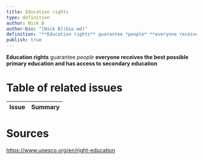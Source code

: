 ```yaml
---
title: Education rights
type: definition
author: Nick B
author-bio: "[Nick B](bio.md)"
definition: "**Education rights** guarantee *people* **everyone receives the best possible primary education and has access to secondary education**"
publish: true
---
```

**Education rights** guarantee *people* **everyone receives the best possible primary education and has access to secondary education**

# Table of related issues

<!-- QueryToSerialize: TABLE WITHOUT ID "[" + title + "](" + file.name + ".md)" as "Issue", summary as "Summary" FROM "Issues" WHERE !publish AND right = "education rights" -->
<!-- SerializedQuery: TABLE WITHOUT ID "[" + title + "](" + file.name + ".md)" as "Issue", summary as "Summary" FROM "Issues" WHERE !publish AND right = "education rights" -->

| Issue | Summary |
| ----- | ------- |
<!-- SerializedQuery END -->

# Sources

https://www.unesco.org/en/right-education